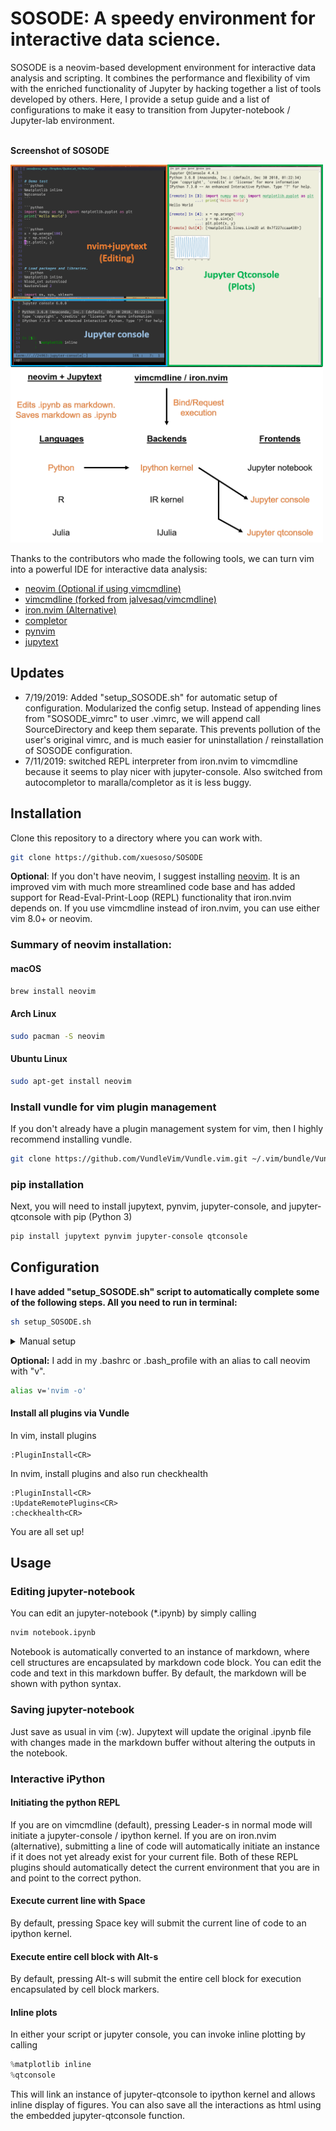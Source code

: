SOSODE: A speedy environment for interactive data science.
=======================================================
SOSODE is a neovim-based development environment for interactive data analysis and scripting. It combines the performance and flexibility of vim with the enriched functionality of Jupyter by hacking together a list of tools developed by others. Here, I provide a setup guide and a list of configurations to make it easy to transition from Jupyter-notebook / Jupyter-lab environment.

\
**Screenshot of SOSODE**

<img src="./images/screenshot_1.png" title="Screenshot" width="500"/>
<img src="./images/diagram_1.png" title="Schematic of SOSODE" width="500"/>

Thanks to the contributors who made the following tools, we can turn vim into a powerful IDE for interactive data analysis:
+ [neovim (Optional if using vimcmdline)](https://neovim.io/)
+ [vimcmdline (forked from jalvesaq/vimcmdline)](https://github.com/xuesoso/vimcmdline.git)
+ [iron.nvim (Alternative)](https://github.com/Vigemus/iron.nvim)
+ [completor](https://github.com/maralla/completor.vim)
+ [pynvim](https://github.com/neovim/pynvim)
+ [jupytext](https://github.com/mwouts/jupytext)

Updates
-------
+ 7/19/2019: Added "setup_SOSODE.sh" for automatic setup of configuration. Modularized the config setup. Instead of appending lines from "SOSODE_vimrc" to user .vimrc, we will append call SourceDirectory and keep them separate. This prevents pollution of the user's original vimrc, and is much easier for uninstallation / reinstallation of SOSODE configuration.
+ 7/11/2019: switched REPL interpreter from iron.nvim to vimcmdline because it seems to play nicer with jupyter-console. Also switched from autocompletor to maralla/completor as it is less buggy.

Installation
------------
Clone this repository to a directory where you can work with.
```bash
git clone https://github.com/xuesoso/SOSODE
```


**Optional**: If you don't have neovim, I suggest installing [neovim](https://github.com/neovim/neovim/wiki/Installing-Neovim). It is an improved vim with much more streamlined code base and has added support for Read-Eval-Print-Loop (REPL) functionality that iron.nvim depends on. If you use vimcmdline instead of iron.nvim, you can use either vim 8.0+ or neovim.

### Summary of neovim installation: 

#### **macOS**
```bash
brew install neovim
```

#### **Arch Linux**
```bash
sudo pacman -S neovim
```

#### **Ubuntu Linux**
```bash
sudo apt-get install neovim
```

### Install vundle for vim plugin management
If you don't already have a plugin management system for vim, then I highly recommend installing vundle.

```bash
git clone https://github.com/VundleVim/Vundle.vim.git ~/.vim/bundle/Vundle.vim
```

### pip installation

Next, you will need to install jupytext, pynvim, jupyter-console, and jupyter-qtconsole with pip (Python 3)
```bash
pip install jupytext pynvim jupyter-console qtconsole
```

Configuration
-------------
**I have added "setup_SOSODE.sh" script to automatically complete some of the following steps. All you need to run in terminal:**
```bash
sh setup_SOSODE.sh
```

<details><summary>Manual setup</summary> <p>
**Optional:** If you installed neovim, we can easily link up your existing vimrc configuration. Just copy my nvim configuration files over. You can paste and execute the following line in terminal.

```bash
cp -r .config/* ~/.config
```

I modified jupyter console to suppress image output when using the inline magic in jupyter console, that way the images don't clump up your whole screen. We also need to enable remote input to be fed into jupyter-qtconsole. Run the following bash script in terminal to include to make the relevant changes in jupyter folder. 

```bash
mkdir -p ~/.jupyter && cp -r .jupyter/* ~/.jupyter/
```

Finally, to set up the proper plugins you will append my vimrc lines to your own vimrc. If you are reinstalling SOSODE, take care to not duplicate lines of vim configurations.
```bash
mv SOSODE_vimrc $HOME/.SOSODE_vimrc
vim_call="source $HOME/.SOSODE_vimrc"
if grep -qF "$vim_call" $HOME/.vimrc;
    then
        echo "vim source line already exists in $HOME/.vimrc";
    else
        echo "$vim_call" >> $HOME/.vimrc && echo "added source line to $HOME/.vimrc";
fi
```
</p> </details>

**Optional:** I add in my .bashrc or .bash_profile with an alias to call neovim with "v".
```bash
alias v='nvim -o'
```

#### Install all plugins via Vundle
In vim, install plugins
```vim
:PluginInstall<CR>
```

In nvim, install plugins and also run checkhealth
```vim
:PluginInstall<CR>
:UpdateRemotePlugins<CR>
:checkhealth<CR>
```

You are all set up!

Usage
-----

### Editing jupyter-notebook
You can edit an jupyter-notebook (*.ipynb) by simply calling

```bash
nvim notebook.ipynb
```

Notebook is automatically converted to an instance of markdown, where cell structures are encapsulated by markdown code block. You can edit the code and text in this markdown buffer. By default, the markdown will be shown with python syntax.

### Saving jupyter-notebook 
Just save as usual in vim (:w<CR>). Jupytext will update the original .ipynb file with changes made in the markdown buffer without altering the outputs in the notebook.

### Interactive iPython
#### Initiating the python REPL
If you are on vimcmdline (default), pressing Leader-s in normal mode will initiate a jupyter-console / ipython kernel. If you are on iron.nvim (alternative), submitting a line of code will automatically initiate an instance if it does not yet already exist for your current file. Both of these REPL plugins should automatically detect the current environment that you are in and point to the correct python.

#### Execute current line with Space
By default, pressing Space key will submit the current line of code to an ipython kernel.

#### Execute entire cell block with Alt-s
By default, pressing Alt-s will submit the entire cell block for execution encapsulated by cell block markers.

#### Inline plots
In either your script or jupyter console, you can invoke inline plotting by calling
```python
%matplotlib inline
%qtconsole
```
This will link an instance of jupyter-qtconsole to ipython kernel and allows inline display of figures. You can also save all the interactions as html using the embedded jupyter-qtconsole function.

